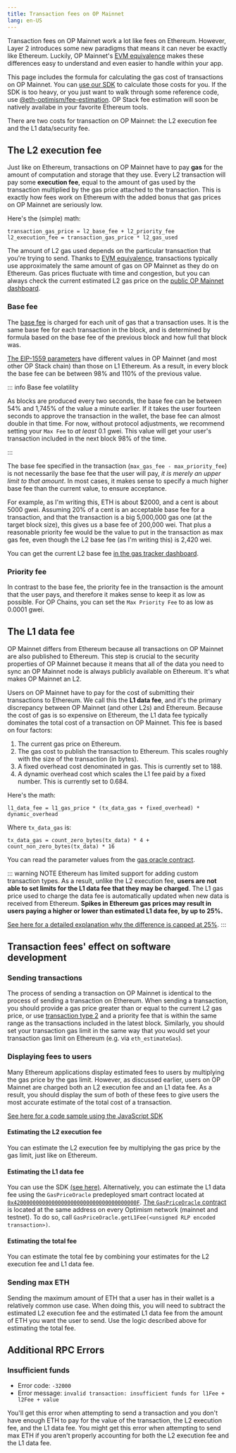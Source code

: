 ```yaml
---
title: Transaction fees on OP Mainnet
lang: en-US
---
```


Transaction fees on OP Mainnet work a lot like fees on Ethereum.
However, Layer 2 introduces some new paradigms that means it can never be exactly like Ethereum.
Luckily, OP Mainnet's [EVM equivalence](https://medium.com/ethereum-optimism/introducing-evm-equivalence-5c2021deb306) makes these differences easy to understand and even easier to handle within your app.

This page includes the formula for calculating the gas cost of transactions on OP Mainnet.
You can [use our SDK](https://github.com/ethereum-optimism/optimism-tutorial/tree/main/sdk-estimate-gas) to calculate those costs for you. If the SDK is too heavy, or you just want to walk through some reference code, use [@eth-optimism/fee-estimation](https://github.com/ethereum-optimism/optimism/tree/develop/packages/fee-estimation). OP Stack fee estimation will soon be natively availabe in your favorite Ethereum tools.

There are two costs for transaction on OP Mainnet: the L2 execution fee and the L1 data/security fee.

## The L2 execution fee

Just like on Ethereum, transactions on OP Mainnet have to pay **gas** for the amount of computation and storage that they use.
Every L2 transaction will pay some **execution fee**, equal to the amount of gas used by the transaction multiplied by the gas price attached to the transaction.
This is exactly how fees work on Ethereum with the added bonus that gas prices on OP Mainnet are seriously low.

Here's the (simple) math:

```
transaction_gas_price = l2_base_fee + l2_priority_fee
l2_execution_fee = transaction_gas_price * l2_gas_used
```

The amount of L2 gas used depends on the particular transaction that you're trying to send.
Thanks to [EVM equivalence](https://medium.com/ethereum-optimism/introducing-evm-equivalence-5c2021deb306), transactions typically use approximately the same amount of gas on OP Mainnet as they do on Ethereum.
Gas prices fluctuate with time and congestion, but you can always check the current estimated L2 gas price on the [public OP Mainnet dashboard](https://optimism.io/gas-tracker).



### Base fee

The [base fee](https://eips.ethereum.org/EIPS/eip-1559#simple-summary) is charged for each unit of gas that a transaction uses.
It is the same base fee for each transaction in the block, and is determined by formula based on the base fee of the previous block and how full that block was.


[The EIP-1559 parameters](./differences.md#eip-1559) have different values in OP Mainnet (and most other OP Stack chain) than those on L1 Ethereum.
As a result, in every block the base fee can be between 98% and 110% of the previous value. 

::: info Base fee volatility

As blocks are produced every two seconds, the base fee can be between 54% and 1,745% of the value a minute earlier. If it takes the user fourteen seconds to approve the transaction in the wallet, the base fee can almost double in that time.
For now, without protocol adjustments, we recommend setting your `Max Fee` to _at least_ 0.1 gwei. This value will get your user's transaction included in the next block 98% of the time.

:::

The base fee specified in the transaction (`max_gas_fee - max_priority_fee`) is not necessarily the base fee that the user will pay, *it is merely an upper limit to that amount*.
In most cases, it makes sense to specify a much higher base fee than the current value, to ensure acceptance. 

For example, as I'm writing this, ETH is about $2000, and a cent is about 5000 gwei. 
Assuming 20% of a cent is an acceptable base fee for a transaction, and that the transaction is a big 5,000,000 gas one (at the target block size), this gives us a base fee of 200,000 wei. 
That plus a reasonable priority fee would be the value to put in the transaction as max gas fee, even though the L2 base fee (as I'm writing this) is 2,420 wei. 

You can get the current L2 base fee [in the gas tracker dashboard](https://optimism.io/gas-tracker).



### Priority fee

In contrast to the base fee, the priority fee in the transaction is the amount that the user pays, and therefore it makes sense to keep it as low as possible.
For OP Chains, you can set the `Max Priority Fee` to as low as 0.0001 gwei.


## The L1 data fee

OP Mainnet differs from Ethereum because all transactions on OP Mainnet are also published to Ethereum.
This step is crucial to the security properties of OP Mainnet because it means that all of the data you need to sync an OP Mainnet node is always publicly available on Ethereum.
It's what makes OP Mainnet an L2.

Users on OP Mainnet have to pay for the cost of submitting their transactions to Ethereum.
We call this the **L1 data fee**, and it's the primary discrepancy between OP Mainnet (and other L2s) and Ethereum.
Because the cost of gas is so expensive on Ethereum, the L1 data fee typically dominates the total cost of a transaction on OP Mainnet.
This fee is based on four factors:

1. The current gas price on Ethereum.
2. The gas cost to publish the transaction to Ethereum. This scales roughly with the size of the transaction (in bytes).
3. A fixed overhead cost denominated in gas. This is currently set to 188.
4. A dynamic overhead cost which scales the L1 fee paid by a fixed number. This is currently set to 0.684.

Here's the math:

```
l1_data_fee = l1_gas_price * (tx_data_gas + fixed_overhead) * dynamic_overhead
```

Where `tx_data_gas` is:

```
tx_data_gas = count_zero_bytes(tx_data) * 4 + count_non_zero_bytes(tx_data) * 16
```

You can read the parameter values from the [gas oracle contract](https://explorer.optimism.io/address/0x420000000000000000000000000000000000000F#readContract).

::: warning NOTE
Ethereum has limited support for adding custom transaction types.
As a result, unlike the L2 execution fee, **users are not able to set limits for the L1 data fee that they may be charged**.
The L1 gas price used to charge the data fee is automatically updated when new data is received from Ethereum.
**Spikes in Ethereum gas prices may result in users paying a higher or lower than estimated L1 data fee, by up to 25%.**

[See here for a detailed explanation why the difference is capped at 25%](https://help.optimism.io/hc/en-us/articles/4416677738907-What-happens-if-the-L1-gas-price-spikes-while-a-transaction-is-in-process).
:::


## Transaction fees' effect on software development

### Sending transactions

The process of sending a transaction on OP Mainnet is identical to the process of sending a transaction on Ethereum.
When sending a transaction, you should provide a gas price greater than or equal to the current L2 gas price, or use [transaction type 2](https://www.educative.io/answers/type-0-vs-type-2-ethereum-transactions) and a priority fee that is within the same range as the transactions included in the latest block.
Similarly, you should set your transaction gas limit in the same way that you would set your transaction gas limit on Ethereum (e.g. via `eth_estimateGas`).


### Displaying fees to users

Many Ethereum applications display estimated fees to users by multiplying the gas price by the gas limit.
However, as discussed earlier, users on OP Mainnet are charged both an L2 execution fee and an L1 data fee.
As a result, you should display the sum of both of these fees to give users the most accurate estimate of the total cost of a transaction.

[See here for a code sample using the JavaScript SDK](https://github.com/ethereum-optimism/optimism-tutorial/tree/main/sdk-estimate-gas)

#### Estimating the L2 execution fee

You can estimate the L2 execution fee by multiplying the gas price by the gas limit, just like on Ethereum.

#### Estimating the L1 data fee

You can use the SDK [(see here)](https://github.com/ethereum-optimism/optimism-tutorial/tree/main/sdk-estimate-gas).
Alternatively, you can estimate the L1 data fee using the `GasPriceOracle` predeployed smart contract located at [`0x420000000000000000000000000000000000000F`](https://explorer.optimism.io/address/0x420000000000000000000000000000000000000F).
[The `GasPriceOracle` contract](https://github.com/ethereum-optimism/optimism/blob/develop/packages/contracts/contracts/L2/predeploys/OVM_GasPriceOracle.sol) is located at the same address on every Optimism network (mainnet and testnet).
To do so, call `GasPriceOracle.getL1Fee(<unsigned RLP encoded transaction>)`.

#### Estimating the total fee

You can estimate the total fee by combining your estimates for the L2 execution fee and L1 data fee.

### Sending max ETH

Sending the maximum amount of ETH that a user has in their wallet is a relatively common use case.
When doing this, you will need to subtract the estimated L2 execution fee and the estimated L1 data fee from the amount of ETH you want the user to send.
Use the logic described above for estimating the total fee.

## Additional RPC Errors

### Insufficient funds

- Error code: `-32000`
- Error message: `invalid transaction: insufficient funds for l1Fee + l2Fee + value`

You'll get this error when attempting to send a transaction and you don't have enough ETH to pay for the value of the transaction, the L2 execution fee, and the L1 data fee.
You might get this error when attempting to send max ETH if you aren't properly accounting for both the L2 execution fee and the L1 data fee.
